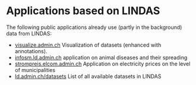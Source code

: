 # Applications based on LINDAS

The following public applications already use (partly in the background) data from LINDAS:

* [visualize.admin.ch](https://visualize.admin.ch/) Visualization of datasets (enhanced with annotations).
* [infosm.ld.admin.ch](https://www.infosm.blv.admin.ch/) application on animal diseases and their spreading
* [strompreis.elcom.admin.ch](https://www.strompreis.elcom.admin.ch/) Application on electricity prices on the level of municipalities
* [ld.admin.ch/datasets](https://ld.admin.ch/datasets/) List of all available datasets in LINDAS
